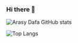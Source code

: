 ### Hi there 👋

<!--
**arasydafa/arasydafa** is a ✨ _special_ ✨ repository because its `README.md` (this file) appears on your GitHub profile.

Here are some ideas to get you started:

- 🔭 I’m currently working on ...
- 🌱 I’m currently learning ...
- 👯 I’m looking to collaborate on ...
- 🤔 I’m looking for help with ...
- 💬 Ask me about ...
- 📫 How to reach me: ...
- 😄 Pronouns: ...
- ⚡ Fun fact: ...
-->

![Arasy Dafa GitHub stats](https://github-readme-stats.vercel.app/api?username=arasydafa&count_private=true&show_icons=true&theme=react)

![Top Langs](https://github-readme-stats.vercel.app/api/top-langs/?username=arasydafa&layout=compact&theme=react)
